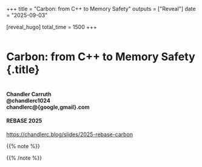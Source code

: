+++
title = "Carbon: from C++ to Memory Safety"
outputs = ["Reveal"]
date = "2025-09-03"

[reveal_hugo]
total_time = 1500
+++
<style>
.reveal h1.title {
    font-size: 2.8em;
}

.reveal h1.arrow {
    padding-top: 50px;
    padding-bottom: 50px;
    font: var(--r-code-font);
    font-size: 6.5em;
}

.reveal h1.arrow_long {
    padding-top: 50px;
    padding-bottom: 50px;
    font: var(--r-code-font);
    font-size: 1.25em;
}

.hana-grid {
display: grid;
height: 100vh;
width: 100vw;
grid-template-columns: repeat(6 1fr);
grid-template-rows: auto [arrow] 200px [field] max-content;
> * {
    align-self: center;
}

.left, .center, .right {
    grid-column-end: span 2;
    align-self: start;
}

.left {
    text-align: left;
}

.center {
    text-align: center;
}

.right {
    text-align: right;
}

.less-tightly, .more-tightly {
    text-align: left;
    grid-column-end: span 3;
}

.crab {
    font-size: 90px;
    grid-column: span 1;
    position: relative;
    top: -0.25em;
}
.question {
    grid-column: span 2;
    text-align: right;
    /*font-size: 64px;*/
    /* for some reason the questions is wider than 1fr */
}

.rust {
    align-items: center;
    grid-column: span 2;
}
.rust-with-arrow {
    text-align: left;
    grid-column: span 3;
}
.carbon-with-arrow {
    text-align: right;
    grid-column: span 3;
}

.arrow {
    grid-column: span 6;
    grid-row: "arrow";
    text-align: center;
    img {
    height: 150px;
    }
}

.greenfield, .brownfield {
    align-items: center;
    grid-row: "field";
}
.greenfield {
    grid-column-end: span 3;
    text-align: left;
}
.brownfield {
    grid-column-end: span 3;
    text-align: right;
}
}

</style>

<div class="r-stretch" style="display: flex; flex-direction: column; justify-content: center">

# Carbon: from C++ to Memory Safety {.title}

</div>
<div class="col-container"><div class="col-4">

#### Chandler Carruth <br/> @chandlerc1024 <br/> chandlerc@{google,gmail}.com

</div><div class="col right">

#### REBASE 2025

</div></div>
<div class="right">

https://chandlerc.blog/slides/2025-rebase-carbon

</div>

{{% note %}}


{{% /note %}}
